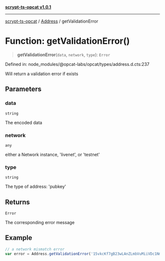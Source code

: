 [**scrypt-ts-opcat v1.0.1**](../../../README.md)

***

[scrypt-ts-opcat](../../../README.md) / [Address](../README.md) / getValidationError

# Function: getValidationError()

> **getValidationError**(`data`, `network`, `type`): `Error`

Defined in: node\_modules/@opcat-labs/opcat/types/address.d.cts:237

Will return a validation error if exists

## Parameters

### data

`string`

The encoded data

### network

`any`

either a Network instance, 'livenet', or 'testnet'

### type

`string`

The type of address: 'pubkey'

## Returns

`Error`

The corresponding error message

## Example

```javascript
// a network mismatch error
var error = Address.getValidationError('15vkcKf7gB23wLAnZLmbVuMiiVDc1Nm4a2', 'testnet');
```
